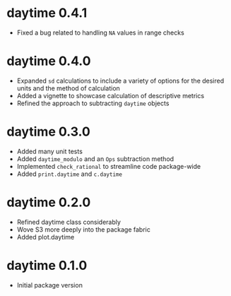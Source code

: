 # daytime 0.4.1

* Fixed a bug related to handling `NA` values in range checks

# daytime 0.4.0

* Expanded `sd` calculations to include a variety of options for the desired
  units and the method of calculation
* Added a vignette to showcase calculation of descriptive metrics
* Refined the approach to subtracting `daytime` objects

# daytime 0.3.0

* Added many unit tests
* Added `daytime_modulo` and an `Ops` subtraction method
* Implemented `check_rational` to streamline code package-wide
* Added `print.daytime` and `c.daytime`

# daytime 0.2.0

* Refined daytime class considerably
* Wove S3 more deeply into the package fabric
* Added plot.daytime

# daytime 0.1.0

* Initial package version
